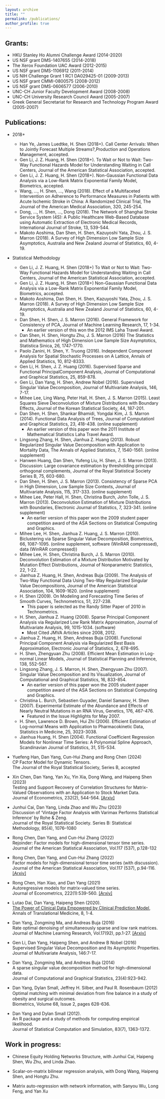 ```yaml
---
layout: archive
title: ""
permalink: /publications/
author_profile: true
---
```


## Grants:

- HKU Stanley Ho Alumni Challenge Award (2014-2020)
- US NSF grant DMS-1407655 (2014-2018)
- The Xerox Foundation UAC Award (2012-2015)
- US NSF grant DMS-1106912 (2011-2014)
- US NIH Challenge Grant 1 RC1 DA029425-01 (2009-2013)
- US NSF grant CMMI-0800575 (2008-2012)
- US NSF grant DMS-0606577 (2006-2010)
- UNC-CH Junior Faculty Development Award (2008-2008)
- UNC-CH University Research Council Award (2005-2007)
- Greek General Secretariat for Research and Technology Program Award (2005-2007)


## Publications:

- 2018+ 
  - Han Ye, James Luedtke, H. Shen (2018+). Call Center Arrivals: When to Jointly Forecast Multiple Streams?,Production and Operations Management, accepted.
  - Gen Li, J. Z. Huang, H. Shen (2018+). To Wait or Not to Wait: Two-Way Functional Hazards Model for Understanding Waiting in Call Centers, Journal of the American Statistical Association, accepted.
  - Gen Li, J. Z. Huang, H. Shen (2018+). Non-Gaussian Functional Data Analysis via a Low-Rank Matrix Exponential Family Model, Biometrics, accepted.
  - Wang, ..., H. Shen, ..., Wang (2018). Effect of a Multifaceted Intervention on Adherence to Performance Measures in Patients with Acute Ischemic Stroke in China: A Randomized Clinical Trial, The Journal of the American Medical Association, 320, 245-254.
  - Dong, ..., H. Shen, ..., Dong (2018). The Network of Shanghai Stroke Service System (4S): A Public Healthcare Web-Based Database using Automatic Extraction of Electronic Medical Records, International Journal of Stroke, 13, 539-544.
  - Makoto Aoshima, Dan Shen, H. Shen, Kazuyoshi Yata, Zhou, J. S. Marron (2018). A Survey of High Dimension Low Sample Size Asymptotics, Australia and New Zealand Journal of Statistics, 60, 4-19. 


- Statistical Methodology

  - Gen Li, J. Z. Huang, H. Shen (2018+)  To Wait or Not to Wait: Two-Way Functional Hazards Model for Understanding Waiting in Call Centers, Journal of the American Statistical Association, accepted.
  - Gen Li, J. Z. Huang, H. Shen (2018+)  Non-Gaussian Functional Data Analysis via a Low-Rank Matrix Exponential Family Model, Biometrics, accepted.
  - Makoto Aoshima, Dan Shen, H. Shen, Kazuyoshi Yata, Zhou, J. S. Marron (2018). A Survey of High Dimension Low Sample Size Asymptotics, Australia and New Zealand Journal of Statistics, 60, 4-19. 
  - Dan Shen, H. Shen, J. S. Marron (2016). General Framework for Consistency of PCA, Journal of Machine Learning Research, 17, 1-34.
    - An earlier version of this won the 2012 IMS Laha Travel Award.
  - Dan Shen, H. Shen, Hongtu Zhu, J. S. Marron (2016) The Statistics and Mathematics of High Dimension Low Sample Size Asymptotics, Statistica Sinica, 26, 1747-1770.
  - Paolo Zanini, H. Shen, Y. Truong (2016). Independent Component Analysis for Spatial Stochastic Processes on A Lattice, Annals of Applied Statistics, 10, 812-8333.
  - Gen Li, H. Shen, J. Z. Huang (2016). Supervised Sparse and Functional PrincipalComponent Analysis, Journal of Computational and Graphical Statistics, 25, 859-878.
  - Gen Li, Dan Yang, H. Shen, Andrew Nobel (2016). Supervised Singular Value Decomposition, Journal of Multivariate Analysis, 146, 7-17.
  - Mihee Lee, Ling Wang, Peter Hall, H. Shen, J. S. Marron (2015). Least Squares Sieve Deconvolution of Mixture Distributions with Boundary Effects, Journal of the Korean Statistical Society, 44, 187-201.
  - Dan Shen, H. Shen, Shankar Bhamidi, Yongdai Kim, J. S. Marron (2014). Functional Data Analysis of Trees, Journal of Computationl and Graphical Statistics, 23, 418-438. (online supplement)
    - An earlier version of this paper won the 2011 Institute of Mathematical Statistics Laha Travel Award.
  - Lingsong Zhang, H. Shen, Jianhua Z. Huang (2013). Robust Regularized Singular Value Decomposition with Application to Mortality Data, The Annals of Applied Statistics, 7, 1540-1561. (online supplement)
  - Hanwen Huang, Dan Shen, Yufeng Liu, H. Shen, J. S. Marron (2013). Discussion: Large covariance estimation by thresholding principal orthogonal complements, Journal of the Royal Statistical Society Series B, 75, 603-680.
  - Dan Shen, H. Shen, J. S. Marron (2013). Consistency of Sparse PCA in High Dimension, Low Sample Size Contexts, Journal of Multivariate Analysis, 115, 317-333. (online supplement)
  - Mihee Lee, Peter Hall, H. Shen, Christina Burch, John Tolle, J. S. Marron (2013). Deconvolution Estimation of Mixture Distributions with Boundaries, Electronic Journal of Statistics, 7, 323-341. (online supplement)
    - An earlier version of this paper won the 2009 student paper competition award of the ASA Sections on Statistical Computing and Graphics.
  - Mihee Lee, H. Shen, Jianhua Z. Huang, J. S. Marron (2010). Biclustering via Sparse Singular Value Decomposition, Biometrics, 66, 1087-1095. (online supplement, software (WinRAR compressed), data (WinRAR compressed))
  - Mihee Lee, H. Shen, Christina Burch, J. S. Marron (2010). Deconvolution Estimation of a Mixture Distribution Motivated by Mutation Effect Distributions, Journal of Nonparametric Statistics, 22, 1-22.
  - Jianhua Z. Huang, H. Shen, Andreas Buja (2009). The Analysis of Two-Way Functional Data Using Two-Way Regularized Singular Value Decompositions, Journal of the American Statistical Association, 104, 1609-1620. (online supplement)
  - H. Shen (2009). On Modeling and Forecasting Time Series of Smooth Curves, Technometrics, 51, 227-238. 
    - This paper is selected as the Randy Sitter Paper of 2010 in Technometrics.
  - H. Shen, Jianhua Z. Huang (2008). Sparse Principal Component Analysis via Regularized Low Rank Matrix Approximation, Journal of Multivariate Analysis, 99, 1015-1034. (software) 
    - Most Cited JMVA Articles since 2008, 2012.
  - Jianhua Z. Huang, H. Shen,  Andreas Buja (2008). Functional Principal Component Analysis via Regularized Best Basis Approximation, Electronic Journal of Statistics, 2, 678-695.
  - H. Shen, Zhengyuan Zhu (2008). Efficient Mean Estimation in Log-normal Linear Models, Journal of Statistical Planning and Inference, 138, 552-567.
  - Lingsong Zhang, J. S. Marron, H. Shen, Zhengyuan Zhu (2007). Singular Value Decomposition and Its Visualization, Journal of Computational and Graphical Statistics, 16, 833-854.
    - An earlier version of this paper won the 2005 student paper competition award of the ASA Sections on Statistical Computing and Graphics.
  - Christina L. Burch, Sebastien Guyader, Daniel Samarov, H. Shen (2007). Experimental Estimate of the Abundance and Effects of Nearly Neutral Mutations in an RNA Virus, Genetics, 176, 467-476.
    - Featured in the Issue Highlights for May 2007.
  - H. Shen, Lawrence D. Brown, Hui Zhi (2006). Efficient Estimation of Log-normal Means with Application to Pharmacokinetic Data, Statistics in Medicine, 25, 3023-3038.
  - Jianhua Huang, H. Shen (2004). Functional Coefficient Regression Models for Nonlinear Time Series: A Polynomial Spline Approach, Scandinavian Journal of Statistics, 31, 515-534.











- Yuefeng Han, Dan Yang, Cun-Hui Zhang and Rong Chen (2024)<br> CP Factor Model for Dynamic Tensors. <br> The Journal of the Royal Statistical Society, Series B, accepted

- Xin Chen, Dan Yang, Yan Xu, Yin Xia, Dong Wang, and Haipeng Shen (2023) <br> Testing and Support Recovery of Correlation Structures for Matrix-Valued Observations with an Application to Stock Market Data. <br> Journal of Econometrics, 232(2), 544-564. [[Arxiv]](https://arxiv.org/abs/2006.16501)

- Junhui Cai, Dan Yang, Linda Zhao and Wu Zhu (2023) <br> Discussion of ‘Vintage Factor Analysis with Varimax Performs Statistical Inference’ by Rohe & Zeng. <br> Journal of the Royal Statistical Society. Series B: Statistical Methodology, 85(4), 1076–1080

- Rong Chen, Dan Yang, and Cun-Hui Zhang (2022) <br> Rejoinder: Factor models for high-dimensional tensor time series. <br> Journal of the American Statistical Association, Vol.117 (537), p.128-132

- Rong Chen, Dan Yang, and Cun-Hui Zhang (2022) <br> Factor models for high-dimensional tensor time series (with discussion). <br> Journal of the American Statistical Association, Vol.117 (537), p.94-116. [[Arxiv]](https://arxiv.org/abs/1905.07530)

- Rong Chen, Han Xiao, and Dan Yang (2021) <br> Autoregressive models for matrix-valued time series. <br> Journal of Econometrics, 222(1):539-560. [[Arxiv]](https://arxiv.org/abs/1812.08916)

- Lutao Dai, Dan Yang, Haipeng Shen (2020). <br> [The Power of Clinical Data Empowered by Clinical Prediction Model](https://atm.amegroups.org/article/view/36493/pdf), <br> Annals of Translational Medicine, 8, 1-4.

- Dan Yang, Zongming Ma, and Andreas Buja (2016) <br> Rate optimal denoising of simultaneously sparse and low rank matrices. <br> Journal of Machine Learning Research, Vol.17(92), pp.1-27. [[Arxiv]](https://arxiv.org/abs/1405.0338)

- Gen Li, Dan Yang, Haipeng Shen, and Andrew B Nobel (2016) <br> Supervised Singular Value Decomposition and Its Asymptotic Properties. <br> Journal of Multivariate Analysis, 146:7-17.

- Dan Yang, Zongming Ma, and Andreas Buja (2014) <br> A sparse singular value decomposition method for high-dimensional data. <br> Journal of Computational and Graphical Statistics, 23(4):923-942.

- Dan Yang, Dylan Small, Jeffrey H. Silber, and Paul R. Rosenbaum (2012) <br> Optimal matching with minimal deviation from ﬁne balance in a study of obesity and surgical outcomes. <br> Biometrics, Volume 68, Issue 2, pages 628-636.

- Dan Yang and Dylan Small (2012). <br> An R package and a study of methods for computing empirical likelihood. <br> Journal of Statistical Computation and Simulation, 83(7), 1363-1372.

## Work in progress:

- Chinese Equity Holding Networks Structure, with Junhui Cai, Haipeng Shen, Wu Zhu, and Linda Zhao.

- Scalar-on-matrix bilinear regression analysis, with Dong Wang, Haipeng Shen, and Hongtu Zhu.

- Matrix auto-regression with network information, with Sanyou Wu, Long Feng, and Yan Xu

